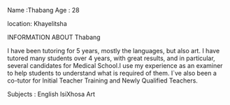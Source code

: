 Name :Thabang
Age : 28

location:
Khayelitsha

INFORMATION ABOUT Thabang

 I have been tutoring for 5 years, mostly the  languages, but also art. I have tutored many students over 4 years, with great results, and in particular, several candidates for Medical School.I use my experience as an examiner to help students to understand what is required of them.
 I`ve also been a co-tutor for Initial Teacher Training and Newly Qualified Teachers.


Subjects :
English
IsiXhosa
Art